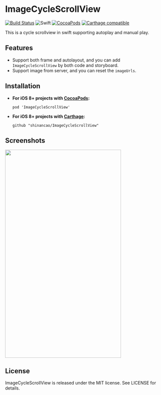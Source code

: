 ImageCycleScrollView
=======

[![Build Status](https://travis-ci.org/shinancao/ImageCycleScrollView.svg?branch=master)](https://travis-ci.org/shinancao/ImageCycleScrollView)
![Swift](https://img.shields.io/badge/Swift-3.0-orange.svg)
[![CocoaPods](https://img.shields.io/cocoapods/v/ImageCycleScrollView.svg?style=flat)]()
[![Carthage compatible](https://img.shields.io/badge/Carthage-compatible-4BC51D.svg?style=flat)](https://github.com/Carthage/Carthage)

This is a cycle scrollview in swift supporting autoplay and manual play.

Features
--------
- Support both frame and autolayout, and you can add `ImageCycleScrollView` by both code and storyboard.
- Support image from server, and you can reset the `imageUrls`.

Installation
------------
- **For iOS 8+ projects with [CocoaPods](https://cocoapods.org):**

    ```
    pod 'ImageCycleScrollView'
    ```

- **For iOS 8+ projects with [Carthage](https://github.com/Carthage/Carthage):**

    ```
    github "shinancao/ImageCycleScrollView"
    ```

Screenshots
-----------

<img src="https://raw.github.com/shinancao/ImageCycleScrollView/master/Screenshots/screenshot.gif" width="375" height="672">


License
-------

ImageCycleScrollView is released under the MIT license. See LICENSE for details.